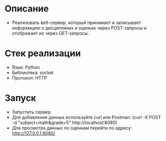 # Описание

- Реализовать веб-сервер, который принимает и записывает информацию о дисциплинах и оценках через POST-запросы и отображает их через GET-запросы.

# Стек реализации

- Язык: Python
- Библиотека: socket
- Протокол: HTTP

# Запуск
- Запустить сервер
- Для добавления данных используйте curl или Postman:
(curl -X POST -d "subject=math&grade=5" http://localhost:8080)
- Для просмотра данных по оценкам перейти по адресу: http://127.0.0.1:8080/
